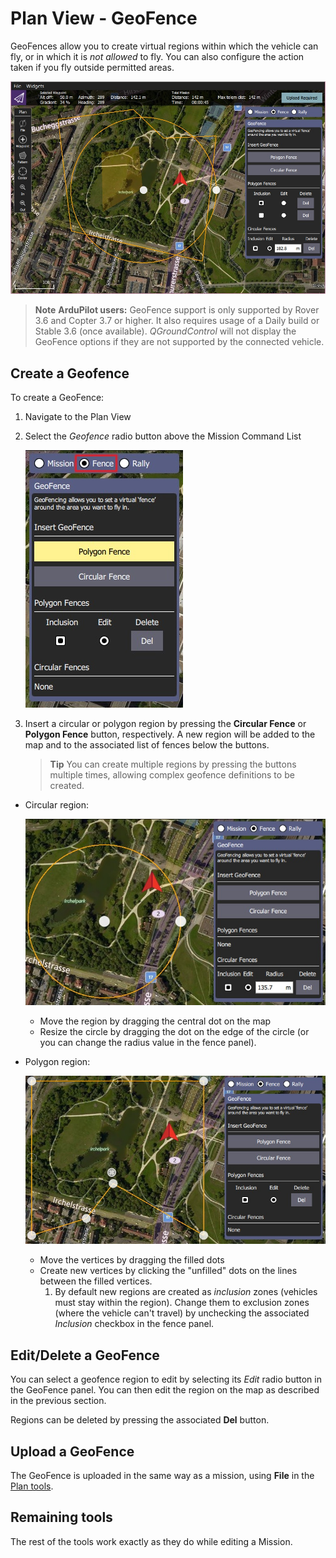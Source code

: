 # Plan View - GeoFence

GeoFences allow you to create virtual regions within which the vehicle can fly, or in which it is *not allowed* to fly. You can also configure the action taken if you fly outside permitted areas.

![Geofence overview](../../assets/plan/geofence/geofence_overview.jpg)

> **Note** **ArduPilot users:** GeoFence support is only supported by Rover 3.6 and Copter 3.7 or higher. It also requires usage of a Daily build or Stable 3.6 (once available). *QGroundControl* will not display the GeoFence options if they are not supported by the connected vehicle.

## Create a Geofence

To create a GeoFence:

1. Navigate to the Plan View
2. Select the *Geofence* radio button above the Mission Command List
    
    ![Select geofence radio button](../../assets/plan/geofence/geofence_select.jpg)

3. Insert a circular or polygon region by pressing the **Circular Fence** or **Polygon Fence** button, respectively. A new region will be added to the map and to the associated list of fences below the buttons.
    
    > **Tip** You can create multiple regions by pressing the buttons multiple times, allowing complex geofence definitions to be created.

- Circular region:
    
    ![Circular Geofence](../../assets/plan/geofence/geofence_circular.jpg)
    
    - Move the region by dragging the central dot on the map
    - Resize the circle by dragging the dot on the edge of the circle (or you can change the radius value in the fence panel).

- Polygon region:
    
    ![Polygon Geofence](../../assets/plan/geofence/geofence_polygon.jpg)
    
    - Move the vertices by dragging the filled dots
    - Create new vertices by clicking the "unfilled" dots on the lines between the filled vertices. 
        1. By default new regions are created as *inclusion* zones (vehicles must stay within the region). Change them to exclusion zones (where the vehicle can't travel) by unchecking the associated *Inclusion* checkbox in the fence panel.

## Edit/Delete a GeoFence

You can select a geofence region to edit by selecting its *Edit* radio button in the GeoFence panel. You can then edit the region on the map as described in the previous section.

Regions can be deleted by pressing the associated **Del** button.

## Upload a GeoFence

The GeoFence is uploaded in the same way as a mission, using **File** in the [Plan tools](../PlanView/PlanView.md).

## Remaining tools

The rest of the tools work exactly as they do while editing a Mission.